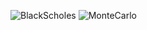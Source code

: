 ![BlackScholes](https://github.com/user-attachments/assets/2036a03e-f9e1-463e-a220-0dbb6f96554d)
![MonteCarlo](https://github.com/user-attachments/assets/7cff1945-9be9-4047-9cbd-bcfa5db57b63)
